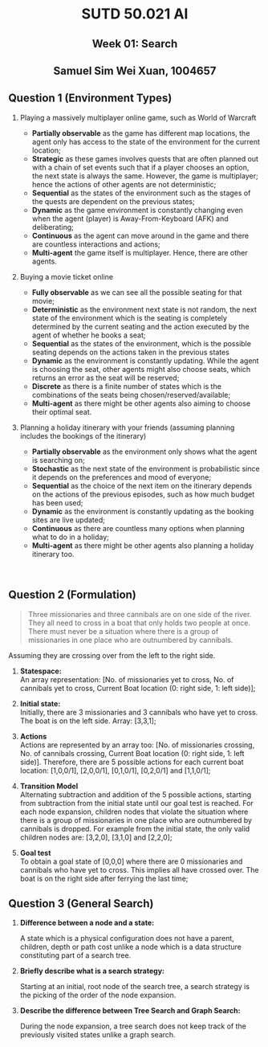 <h1 align="center">SUTD 50.021 AI</h1>
<h2 align="center">Week 01: Search</h2>
<h2 align="center">Samuel Sim Wei Xuan, 1004657</h2>

## Question 1 (Environment Types)

1. Playing a massively multiplayer online game, such as World of Warcraft
    - **Partially observable** as the game has different map locations, the agent only has access to the state of the environment for the current location;
    - **Strategic** as these games involves quests that are often planned out with a chain of set events such that if a player chooses an option, the next state is always the same. However, the game is multiplayer; hence the actions of other agents are not deterministic;
    - **Sequential** as the states of the environment such as the stages of the quests are dependent on the previous states;
    - **Dynamic** as the game environment is constantly changing even when the agent (player) is Away-From-Keyboard (AFK) and deliberating;
    - **Continuous** as the agent can move around in the game and there are countless interactions and actions;
    - **Multi-agent** the game itself is multiplayer. Hence, there are other agents.

2. Buying a movie ticket online
    - **Fully observable** as we can see all the possible seating for that movie;
    - **Deterministic** as the environment next state is not random, the next state of the environment which is the seating is completely determined by the current seating and the action executed by the agent of whether he books a seat;
    - **Sequential** as the states of the environment, which is the possible seating depends on the actions taken in the previous states
    - **Dynamic** as the environment is constantly updating. While the agent is choosing the seat, other agents might also choose seats, which returns an error as the seat will be reserved;
    - **Discrete** as there is a finite number of states which is the combinations of the seats being chosen/reserved/available;
    - **Multi-agent** as there might be other agents also aiming to choose their optimal seat.

3. Planning a holiday itinerary with your friends (assuming planning includes the bookings of the itinerary)

    - **Partially observable** as the environment only shows what the agent is searching on;
    - **Stochastic** as the next state of the environment is probabilistic since it depends on the preferences and mood of everyone;
    - **Sequential** as the choice of the next item on the itinerary depends on the actions of the previous episodes, such as how much budget has been used;
    - **Dynamic** as the environment is constantly updating as the booking sites are live updated;
    - **Continuous** as there are countless many options when planning what to do in a holiday;
    - **Multi-agent** as there might be other agents also planning a holiday itinerary too.

<div style="page-break-after: always; visibility: hidden"> 
\pagebreak 
</div>

## Question 2 (Formulation)

> Three missionaries and three cannibals are on one side of the river. They all need to cross in a boat that only holds two people at once. There must never be a situation where there is a group of missionaries in one place who are outnumbered by cannibals.

Assuming they are crossing over from the left to the right side.

1. **Statespace:** <br>
An array representation: [No. of missionaries yet to cross, No. of cannibals yet to cross, Current Boat location (0: right side, 1: left side)];

2. **Initial state:** <br>
Initially, there are 3 missionaries and 3 cannibals who have yet to cross. The boat is on the left side. Array: [3,3,1];

3. **Actions** <br>
Actions are represented by an array too:
[No. of missionaries crossing, No. of cannibals crossing, Current Boat location (0: right side, 1: left side)]. Therefore, there are 5 possible actions for each current boat location: [1,0,0/1], [2,0,0/1], [0,1,0/1], [0,2,0/1] and [1,1,0/1];

4. **Transition Model** <br>
Alternating subtraction and addition of the 5 possible actions, starting from subtraction from the initial state until our goal test is reached. For each node expansion, children nodes that violate the situation where there is a group of missionaries in one place who are outnumbered by cannibals is dropped. For example from the initial state, the only valid children nodes are: [3,2,0], [3,1,0] and [2,2,0];

5. **Goal test** <br>
To obtain a goal state of [0,0,0] where there are 0 missionaries and cannibals who have yet to cross. This implies all have crossed over. The boat is on the right side after ferrying the last time;

## Question 3 (General Search)

1. **Difference between a node and a state:** 

    A state which is a physical configuration does not have a parent, children, depth or path cost unlike a node which is a data structure constituting part of a search tree.

2. **Briefly describe what is a search strategy:**

    Starting at an initial, root node of the search tree, a search strategy is the picking of the order of the node expansion.

3. **Describe the difference between Tree Search and Graph Search:**

    During the node expansion, a tree search does not keep track of the previously visited states unlike a graph search. 
